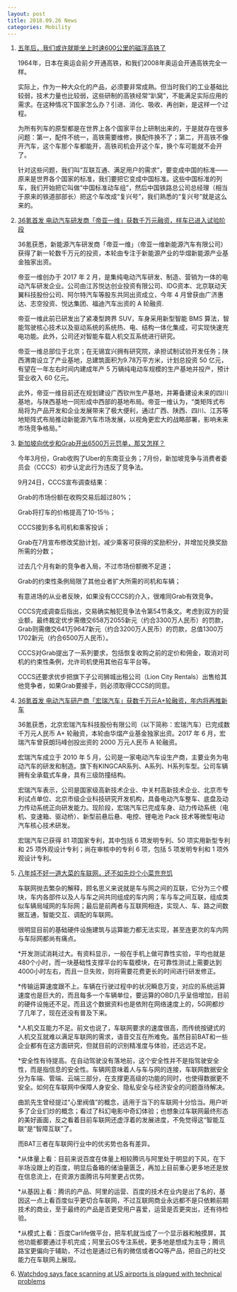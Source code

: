 ```yaml
---
layout: post
title: 2018.09.26 News
categories: Mobility
---
```


1. [五年后，我们或许就能坐上时速600公里的磁浮高铁了](https://www.huxiu.com/article/264319.html)

    1964年，日本在奥运会前夕开通高铁，和我们2008年奥运会开通高铁完全一样。

    实际上，作为一种大众化的产品，必须要非常成熟。但当时我们的工业基础比较弱，技术力量也比较弱，这些研制的高铁经常“趴窝”，不能满足实际应用的需求。在这种情况下国家怎么办？引进、消化、吸收、再创新，是这样一个过程。

    为所有列车的原型都是在世界上各个国家平台上研制出来的，于是就存在很多问题：第一，配件不统一，高铁需要维修，换配件换不了；第二，开高铁不像开汽车，这个车那个车都能开，高铁司机会开这个车，换个车可能就不会开了。
    
    针对这些问题，我们叫“互联互通、满足用户的需求”，要变成中国的标准——原来是世界各个国家的标准，我们要把它变成中国标准。这些中国标准的列车，我们开始把它叫做“中国标准动车组”，然后中国铁路总公司总经理（相当于原来的铁道部部长）把这个车改成“复兴号”，我们熟悉的“复兴号”就是这么来的。

2. [36氪首发 电动汽车研发商「帝亚一维」获数千万元融资，样车已进入试验阶段](https://36kr.com/p/5154712.html)

    36氪获悉，新能源汽车研发商「帝亚一维」（帝亚一维新能源汽车有限公司）获得了新一轮数千万元的投资，本轮由专注于新能源产业的华熠新能源产业基金独家出资。
    
    帝亚一维创办于 2017 年 2 月，是集纯电动汽车研发、制造、营销为一体的电动汽车研发企业。公司由江苏悦达创业投资有限公司、IDG资本、北京联动天翼科技股份公司、阿尔特汽车等股东共同出资成立，今年 4 月曾获由广济惠达、志空投资、悦达集团、福迪汽车出资的 A 轮融资.
    
    帝亚一维此前已研发出了紧凑型跨界 SUV，车身采用新型智能 BMS 算法，智能驾驶核心技术以及驱动系统的系统热、电、结构一体化集成，可实现快速充电功能。此外，公司还对智能车载人机交互系统进行研究。

    帝亚一维总部位于北京；在无锡宜兴拥有研究院，承担试制试验开发任务；陕西渭南设立了产业基地，总建筑面积为9.78万平方米，计划总投资 50 亿元，有望在一年左右时间内建成年产 5 万辆纯电动车规模的生产基地并投产，预计营业收入 60 亿元。
    
    此外，帝亚一维目前还在规划建设广西钦州生产基地，并筹备建设未来的四川基地，与陕西基地一同形成中西部的基地布局。帝亚一维认为，“类矩阵式布局将为产品开发和企业发展带来了极大便利，通过广西、陕西、四川、江苏等地矩阵式布局推动新能源汽车市场发展，以视角更宏大的战略部署，影响未来市场竞争格局。”

3. [新加坡向优步和Grab开出6500万元罚单，那又怎样？](https://36kr.com/p/5154681.html)

    今年3月份，Grab收购了Uber的东南亚业务；7月份，新加坡竞争与消费者委员会（CCCS）初步认定此行为违反了竞争法。

    9月24日，CCCS宣布调查结果：

    Grab的市场份额在收购交易后超过80%；

    Grab将打车的价格提高了10-15％；

    CCCS接到多名司机和乘客投诉；

    Grab在7月宣布修改奖励计划，减少乘客可获得的奖励积分，并增加兑换奖励所需的分数；

    过去几个月有新的竞争者入局，不过市场份额微不足道；

    Grab的约束性条例局限了其他业者扩大所需的司机和车辆；

    有意进场的从业者反映，如果没有CCCS的介入，很难同Grab有效竞争。

    CCCS完成调查后指出，交易确实触犯竞争法令第54节条文。考虑到双方的营业额，最终裁定优步需缴交658万2055新元（约合3300万人民币）的罚款，Grab则需缴交641万9647新元（约合3200万人民币）的罚款，总值1300万1702新元（约合6500万人民币）。

    CCCS对Grab提出了一系列要求，包括恢复收购之前的定价和佣金，取消对司机的约束性条例，允许司机使用其他召车平台等。

    CCCS还要求优步把旗下子公司狮城出租公司（Lion City Rentals）出售给其他竞争者，如果Grab要接手，则必须取得CCCS的同意。

4. [36氪首发 电动汽车研产商「宏瑞汽车」获数千万元A+轮融资，年内将再推新车](https://36kr.com/p/5154765.html)

    36氪获悉，北京宏瑞汽车科技股份有限公司（以下简称：宏瑞汽车）已完成数千万元人民币 A+ 轮融资，本轮由华熠产业基金独家出资。2017 年 6 月，宏瑞汽车曾获朗玛峰创投出资的 2000 万元人民币 A 轮融资。

    宏瑞汽车成立于 2010 年 5 月，公司是一家电动汽车设生产商，主要业务为电动汽车的研发和制造。旗下有KINGCAR系列、A系列、H系列车型。公司车辆拥有全承载式车身，具有三级防撞结构。

    宏瑞汽车表示，公司是国家级高新技术企业、中关村高新技术企业、北京市专利试点单位、北京市级企业科技研究开发机构，具备电动汽车整车、底盘及动力传动系统正向研发能力。现阶段，宏瑞汽车已完成车身、动力传动系统（电机、变速箱、驱动桥）、新型前悬后悬、电控、锂电池 Pack 技术等微型电动汽车核心技术研发。

    宏瑞汽车已获得 81 项国家专利，其中包括 6 项发明专利、50 项实用新型专利和 25 项外观设计专利；尚在审核中的专利 6 项，包括 5 项发明专利和 1 项外观设计专利。

5. [八年炖不好一道大菜的车联网，还不如先炒个小菜充充饥](https://36kr.com/p/5154644.html)

    车联网抛去繁杂的解释，顾名思义来说就是车与网之间的互联，它分为三个模块，车内各部件以及人与车之间共同组成的车内网；车与车之间互联，组成类似车辆局域网的车际网；最后是前两者与互联网相连，实现人、车、路之间数据互通，智能交互、调配的车联网。

    很明显目前的基础硬件设施建筑与运算能力都无法实现，甚至连更次的车内网与车际网都尚有痛点。

    *开发测试消耗过大。有资料显示，一般在手机上做可靠性实验，平均也就是480个小时，而一块基础性支撑平台的车载模块，在可靠性测试上需要达到4000小时左右，而且一旦失败，则将需要花费更长的时间进行研发修正。

    *传输运算速度跟不上。车辆在行驶过程中的状况瞬息万变，对应的系统运算速度也是巨大的，而且每多一个车辆单位，要运算的OBD几乎呈倍增加，目前的硬件设施还不足。而且这个数据资料也是依附在网络速度上的，5G网都炒了几年了，现在还没有普及下来。

    *人机交互能力不足。前文也说了，车联网要求的速度很高，而传统按键式的人机交互就难以满足车联网的需求，语音交互在所难免。虽然目前BAT和一些企业都有在这方面研究，但就目前的识别精准度与体验，还远远不足。

    *安全性有待提高。在自动驾驶没有落地前，这个安全性并不是指驾驶安全性，而是指信息的安全性。车辆网意味着人与车与网的连接，车联网数据安全分为车端、管端、云端三部分，在支撑更高级的功能的同时，也使得数据更不安全。如何在车联网中保障人身安全、隐私安全与经济安全的问题亟待解决。

    曲凯先生曾经提过“心里阀值”的概念，适用于当下的车联网十分恰当。用户听多了企业们炒的概念；看过了科幻电影中奇幻体验；也想象过车联网最终形态的美好画面，反之看着目前车联网还虚浮着的发展进度，不免觉得这“智能互联”是“智障互联”了。

    而BAT三者在车联网行业中的优劣势也各有差异。

    *从体量上看：目前来说百度在体量上相较腾讯与阿里处于明显的下风，在下半场没跟上的百度，明显后备箱的储油量匮乏，再加上目前重心更多地还是放在信息流上，在资源方面腾讯与阿里更占优势。

    *从基因上看：腾讯的产品、阿里的运营、百度的技术在业内是出了名的，基因这一点上看百度似乎更切合车联网，不过互联网商业永远都不是只依赖前期技术的商业，至于最终的产品是否更受用户喜爱，运营是否更突出，还有待检验。

    *从模式上看：百度Carlife做平台，把车机就当成了一个显示器和触摸屏，其他功能都要通过手机完成；阿里云OS专注系统，更多地是想成为主导；腾讯路宝更偏向于辅助，不过也是通过已有的微信或者QQ等产品，把自己的社交能力在车联网上展现。

6. [Watchdog says face scanning at US airports is plagued with technical problems](https://techcrunch.com/2018/09/25/watchdog-says-face-scanning-at-us-airports-is-plagued-with-technical-problems/)





